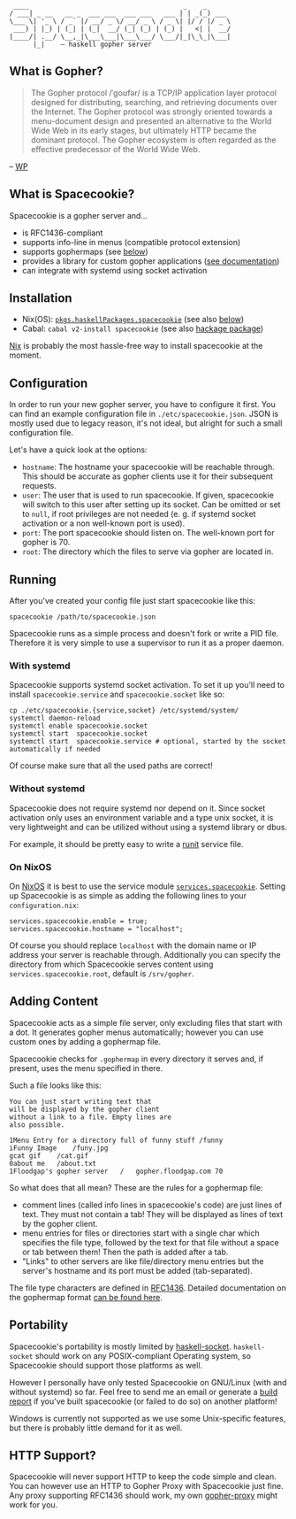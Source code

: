 	 ____                                       _    _
	/ ___| _ __   __ _  ___ ___  ___ ___   ___ | | _(_) ___
	\___ \| '_ \ / _` |/ __/ _ \/ __/ _ \ / _ \| |/ / |/ _ \
	 ___) | |_) | (_| | (_|  __/ (_| (_) | (_) |   <| |  __/
	|____/| .__/ \__,_|\___\___|\___\___/ \___/|_|\_\_|\___|
	      |_|    – haskell gopher server

## What is Gopher?

> The Gopher protocol /ˈɡoʊfər/ is a TCP/IP application layer protocol designed for distributing, searching, and retrieving documents over the Internet. The Gopher protocol was strongly oriented towards a menu-document design and presented an alternative to the World Wide Web in its early stages, but ultimately HTTP became the dominant protocol. The Gopher ecosystem is often regarded as the effective predecessor of the World Wide Web.

– [WP](https://en.wikipedia.org/wiki/Gopher_(protocol))

## What is Spacecookie?

Spacecookie is a gopher server and…

* is RFC1436-compliant
* supports info-line in menus (compatible protocol extension)
* supports gophermaps (see [below](#adding-content))
* provides a library for custom gopher applications ([see documentation](http://hackage.haskell.org/package/spacecookie/docs/Network-Gopher.html))
* can integrate with systemd using socket activation

## Installation

* Nix(OS): [`pkgs.haskellPackages.spacecookie`](https://nixos.org/nixos/packages.html?channel=nixos-unstable&query=spacecookie) (see also [below](#on-nixos))
* Cabal: `cabal v2-install spacecookie` (see also [hackage package](http://hackage.haskell.org/package/spacecookie))

[Nix](https://nixos.org/nix/) is probably the most hassle-free way to install spacecookie at the moment.

## Configuration

In order to run your new gopher server, you have to configure it first. You can find an example configuration file in `./etc/spacecookie.json`. JSON is mostly used due to legacy reason, it's not ideal, but alright for such a small configuration file.

Let's have a quick look at the options:

* `hostname`: The hostname your spacecookie will be reachable through. This should be accurate as gopher clients use it for their subsequent requests.
* `user`: The user that is used to run spacecookie. If given, spacecookie will switch to this user after setting up its socket. Can be omitted or set to `null`, if root privileges are not needed (e. g. if systemd socket activation or a non well-known port is used).
* `port`: The port spacecookie should listen on. The well-known port for gopher is 70.
* `root`: The directory which the files to serve via gopher are located in.

## Running

After you've created your config file just start spacecookie like this:

	spacecookie /path/to/spacecookie.json

Spacecookie runs as a simple process and doesn't fork or write a PID file. Therefore it is very simple to use a supervisor to run it as a proper daemon. 

### With systemd

Spacecookie supports systemd socket activation. To set it up you'll need
to install `spacecookie.service` and `spacecookie.socket` like so:

	cp ./etc/spacecookie.{service,socket} /etc/systemd/system/
	systemctl daemon-reload
	systemctl enable spacecookie.socket
	systemctl start  spacecookie.socket
	systemctl start  spacecookie.service # optional, started by the socket automatically if needed

Of course make sure that all the used paths are correct!

### Without systemd

Spacecookie does not require systemd nor depend on it. Since socket activation only uses an environment variable and a type unix socket, it is very lightweight and can be utilized without using a systemd library or dbus.

For example, it should be pretty easy to write a [runit](http://smarden.org/runit/) service file.

### On NixOS

On [NixOS](https://nixos.org/nixos/) it is best to use the service module [`services.spacecookie`](https://github.com/NixOS/nixpkgs/blob/master/nixos/modules/services/networking/spacecookie.nix). Setting up Spacecookie is as simple as adding the following lines to your `configuration.nix`:

	services.spacecookie.enable = true;
	services.spacecookie.hostname = "localhost";

Of course you should replace `localhost` with the domain name or IP address your server is reachable through. Additionally you can specify the directory from which Spacecookie serves content using `services.spacecookie.root`, default is `/srv/gopher`.

## Adding Content

Spacecookie acts as a simple file server, only excluding files that start with a dot.
It generates gopher menus automatically; however you can use custom ones by adding a gophermap file.

Spacecookie checks for `.gophermap` in every directory it serves and, if present, uses the menu specified in there.

Such a file looks like this:

	You can just start writing text that
	will be displayed by the gopher client
	without a link to a file. Empty lines are
	also possible.

	1Menu Entry for a directory full of funny stuff	/funny
	iFunny Image	/funy.jpg
	gcat gif	/cat.gif
	0about me	/about.txt
	1Floodgap's gopher server	/	gopher.floodgap.com	70

So what does that all mean? These are the rules for a gophermap file:

* comment lines (called info lines in spacecookie's code) are just lines of text. They must not contain a tab! They will be displayed as lines of text by the gopher client.
* menu entries for files or directories start with a single char which specifies the file type, followed by the text for that file without a space or tab between them! Then the path is added after a tab.
* "Links" to other servers are like file/directory menu entries but the server's hostname and its port must be added (tab-separated).

The file type characters are defined in [RFC1436](https://tools.ietf.org/html/rfc1436#page-10). Detailed documentation on the gophermap format [can be found here](./docs/gophermap-pygopherd.txt).

## Portability

Spacecookie's portability is mostly limited by [haskell-socket](https://github.com/lpeterse/haskell-socket).
`haskell-socket` should work on any POSIX-compliant Operating system,  so Spacecookie should support those
platforms as well.

However I personally have only tested Spacecookie on GNU/Linux (with and without systemd) so far. Feel free to send me an email or generate a [build report](http://hackage.haskell.org/package/spacecookie/reports/)
if you've built spacecookie (or failed to do so) on another platform!

Windows is currently not supported as we use some Unix-specific features, but there is probably
little demand for it as well.

## HTTP Support?

Spacecookie will never support HTTP to keep the code simple and clean. You can
however use an HTTP to Gopher Proxy with Spacecookie just fine. Any proxy
supporting RFC1436 should work, my own [gopher-proxy](https://github.com/sternenseemann/gopher-proxy)
might work for you.